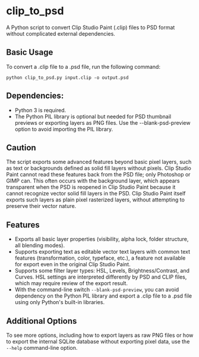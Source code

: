 
# clip_to_psd

A Python script to convert Clip Studio Paint (.clip) files to PSD format without complicated external dependencies.

## Basic Usage

To convert a .clip file to a .psd file, run the following command:

`python clip_to_psd.py input.clip -o output.psd`

## Dependencies:
- Python 3 is required.
- The Python PIL library is optional but needed for PSD thumbnail previews or exporting layers as PNG files. Use the --blank-psd-preview option to avoid importing the PIL library.

## Caution

The script exports some advanced features beyond basic pixel layers, such as text or backgrounds defined as solid fill layers without pixels. Clip Studio Paint cannot read these features back from the PSD file; only Photoshop or GIMP can. This often occurs with the background layer, which appears transparent when the PSD is reopened in Clip Studio Paint because it cannot recognize vector solid fill layers in the PSD. Clip Studio Paint itself exports such layers as plain pixel rasterized layers, without attempting to preserve their vector nature.

## Features

- Exports all basic layer properties (visibility, alpha lock, folder structure, all blending modes).
- Supports exporting text as editable vector text layers with common text features (transformation, color, typeface, etc.), a feature not available for export even in the original Clip Studio Paint.
- Supports some filter layer types: HSL, Levels, Brightness/Contrast, and Curves. HSL settings are interpreted differently by PSD and CLIP files, which may require review of the export result.
- With the command-line switch `--blank-psd-preview`, you can avoid dependency on the Python PIL library and export a .clip file to a .psd file using only Python's built-in libraries.

## Additional Options

To see more options, including how to export layers as raw PNG files or how to export the internal SQLite database without exporting pixel data, use the `--help` command-line option.
